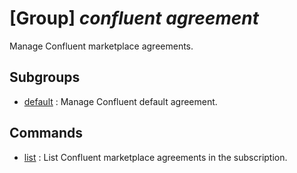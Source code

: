 # [Group] _confluent agreement_

Manage Confluent marketplace agreements.

## Subgroups

- [default](/Commands/confluent/agreement/default/readme.md)
: Manage Confluent default agreement.

## Commands

- [list](/Commands/confluent/agreement/_list.md)
: List Confluent marketplace agreements in the subscription.
